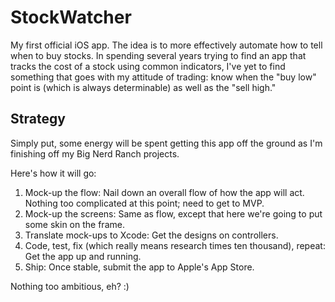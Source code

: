 # StockWatcher
My first official iOS app. The idea is to more effectively automate how to tell when to buy stocks. In spending several
years trying to find an app that tracks the cost of a stock using common indicators, I've yet to find something that 
goes with my attitude of trading: know when the "buy low" point is (which is always determinable) as well as the "sell high."

## Strategy
Simply put, some energy will be spent getting this app off the ground as I'm finishing off my Big Nerd Ranch projects.

Here's how it will go:

1. Mock-up the flow: Nail down an overall flow of how the app will act. Nothing too complicated at this point; need to get to
MVP.
2. Mock-up the screens: Same as flow, except that here we're going to put some skin on the frame.
3. Translate mock-ups to Xcode: Get the designs on controllers.
4. Code, test, fix (which really means research times ten thousand), repeat: Get the app up and running.
5. Ship: Once stable, submit the app to Apple's App Store.

Nothing too ambitious, eh? :)
